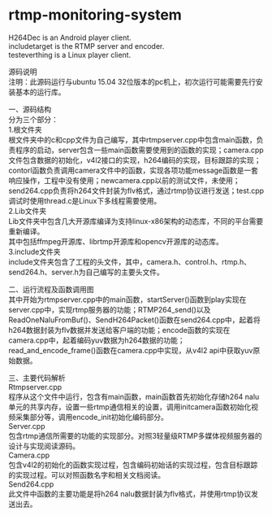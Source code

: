 # rtmp-monitoring-system   
H264Dec is an Android player client.   
includetarget is the RTMP server and encoder.   
testeverthing is a Linux player client.   
      
源码说明      
注明：此源码运行与ubuntu 15.04 32位版本的pc机上，初次运行可能需要先行安装基本的运行库。    

一、源码结构   
分为三个部分：       
1.根文件夹    
根文件夹中的c和cpp文件为自己编写，其中rtmpserver.cpp中包含main函数，负责程序的启动，server包含一些main函数需要使用到的函数的实现；camera.cpp文件包含数据的初始化，v4l2接口的实现，h264编码的实现，目标跟踪的实现；contorl函数负责调用camera文件中的函数，实现各项功能message函数是一套响应操作，工程中没有使用；newcamera.cpp以前的测试文件，未使用；send264.cpp负责将h264文件封装为flv格式，通过rtmp协议进行发送；test.cpp调试时使用thread.c是Linux下多线程需要使用。    
2.Lib文件夹     
Lib文件夹中包含几大开源库编译为支持linux-x86架构的动态库，不同的平台需要重新编译。    
其中包括ffmpeg开源库、librtmp开源库和opencv开源库的动态库。    
3.include文件夹   
include文件夹包含了工程的头文件，其中，camera.h、control.h、rtmp.h、send264.h、server.h为自己编写的主要头文件。   

二、运行流程及函数调用图   
其中开始为rtmpserver.cpp中的main函数，startServer()函数到play实现在server.cpp中，实现rtmp服务器的功能；RTMP264_send()以及ReadOneNaluFromBuf()、SendH264Packet()函数在send264.cpp中，起着将h264数据封装为flv数据并发送给客户端的功能；encode函数的实现在camera.cpp中，起着编码yuv数据为h264数据的功能；read_and_encode_frame()函数在camera.cpp中实现，从v4l2 api中获取yuv原始数据。   
   
三、主要代码解析   
Rtmpserver.cpp     
程序从这个文件中运行，包含有main函数，main函数首先初始化存储h264 nalu单元的共享内存，设置一些rtmp通信相关的设置，调用initcamera函数初始化视频采集部分等，调用encode_init初始化编码部分。    
Server.cpp     
包含rtmp通信所需要的功能的实现部分。对照3轻量级RTMP多媒体视频服务器的设计与实现阅读源码。      
Camera.cpp     
包含v4l2的初始化的函数实现过程，包含编码初始话的实现过程，包含目标跟踪的实现过程。可以对照函数名字和相关文档阅读。     
Send264.cpp    
此文件中函数的主要功能是将h264 nalu数据封装为flv格式，并使用rtmp协议发送出去。    
